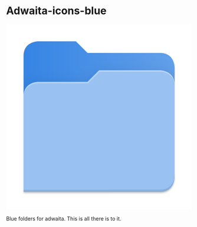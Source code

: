 # Adwaita-icons-blue

![blue folder](folder.png)

Blue folders for adwaita. This is all there is to it.

